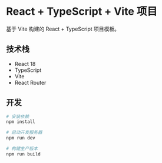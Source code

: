 # React + TypeScript + Vite 项目

基于 Vite 构建的 React + TypeScript 项目模板。

## 技术栈

- React 18
- TypeScript
- Vite
- React Router

## 开发

```bash
# 安装依赖
npm install

# 启动开发服务器
npm run dev

# 构建生产版本
npm run build